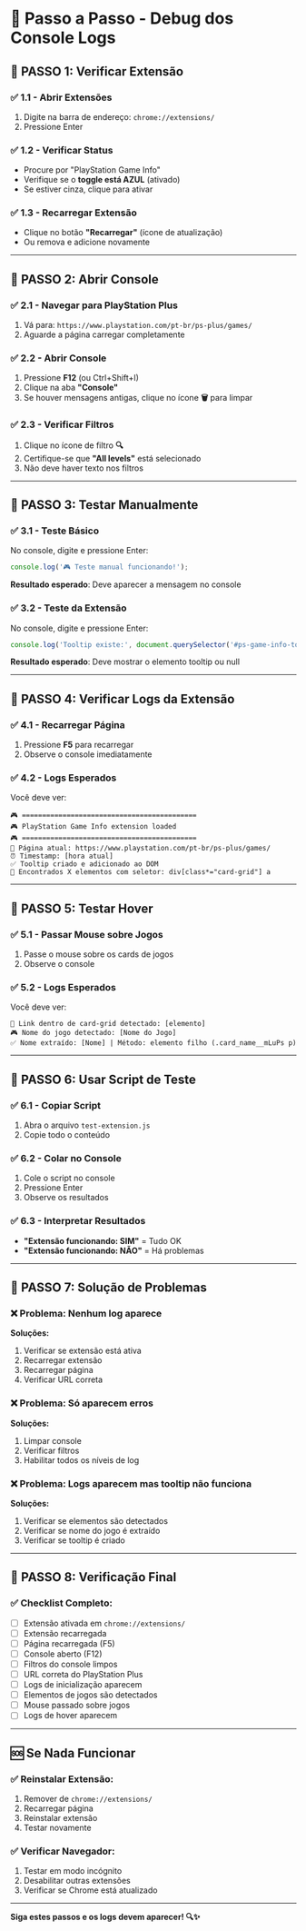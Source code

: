 # 🔧 Passo a Passo - Debug dos Console Logs

## 🚀 **PASSO 1: Verificar Extensão**

### ✅ **1.1 - Abrir Extensões**
1. Digite na barra de endereço: `chrome://extensions/`
2. Pressione Enter

### ✅ **1.2 - Verificar Status**
- Procure por "PlayStation Game Info"
- Verifique se o **toggle está AZUL** (ativado)
- Se estiver cinza, clique para ativar

### ✅ **1.3 - Recarregar Extensão**
- Clique no botão **"Recarregar"** (ícone de atualização)
- Ou remova e adicione novamente

---

## 🚀 **PASSO 2: Abrir Console**

### ✅ **2.1 - Navegar para PlayStation Plus**
1. Vá para: `https://www.playstation.com/pt-br/ps-plus/games/`
2. Aguarde a página carregar completamente

### ✅ **2.2 - Abrir Console**
1. Pressione **F12** (ou Ctrl+Shift+I)
2. Clique na aba **"Console"**
3. Se houver mensagens antigas, clique no ícone **🗑️** para limpar

### ✅ **2.3 - Verificar Filtros**
1. Clique no ícone de filtro **🔍**
2. Certifique-se que **"All levels"** está selecionado
3. Não deve haver texto nos filtros

---

## 🚀 **PASSO 3: Testar Manualmente**

### ✅ **3.1 - Teste Básico**
No console, digite e pressione Enter:
```javascript
console.log('🎮 Teste manual funcionando!');
```
**Resultado esperado**: Deve aparecer a mensagem no console

### ✅ **3.2 - Teste da Extensão**
No console, digite e pressione Enter:
```javascript
console.log('Tooltip existe:', document.querySelector('#ps-game-info-tooltip'));
```
**Resultado esperado**: Deve mostrar o elemento tooltip ou null

---

## 🚀 **PASSO 4: Verificar Logs da Extensão**

### ✅ **4.1 - Recarregar Página**
1. Pressione **F5** para recarregar
2. Observe o console imediatamente

### ✅ **4.2 - Logs Esperados**
Você deve ver:
```
🎮 ===========================================
🎮 PlayStation Game Info extension loaded
🎮 ===========================================
📍 Página atual: https://www.playstation.com/pt-br/ps-plus/games/
⏰ Timestamp: [hora atual]
✅ Tooltip criado e adicionado ao DOM
🎯 Encontrados X elementos com seletor: div[class*="card-grid"] a
```

---

## 🚀 **PASSO 5: Testar Hover**

### ✅ **5.1 - Passar Mouse sobre Jogos**
1. Passe o mouse sobre os cards de jogos
2. Observe o console

### ✅ **5.2 - Logs Esperados**
Você deve ver:
```
🔗 Link dentro de card-grid detectado: [elemento]
🎮 Nome do jogo detectado: [Nome do Jogo]
✅ Nome extraído: [Nome] | Método: elemento filho (.card_name__mLuPs p)
```

---

## 🚀 **PASSO 6: Usar Script de Teste**

### ✅ **6.1 - Copiar Script**
1. Abra o arquivo `test-extension.js`
2. Copie todo o conteúdo

### ✅ **6.2 - Colar no Console**
1. Cole o script no console
2. Pressione Enter
3. Observe os resultados

### ✅ **6.3 - Interpretar Resultados**
- **"Extensão funcionando: SIM"** = Tudo OK
- **"Extensão funcionando: NÃO"** = Há problemas

---

## 🚀 **PASSO 7: Solução de Problemas**

### ❌ **Problema: Nenhum log aparece**
**Soluções:**
1. Verificar se extensão está ativa
2. Recarregar extensão
3. Recarregar página
4. Verificar URL correta

### ❌ **Problema: Só aparecem erros**
**Soluções:**
1. Limpar console
2. Verificar filtros
3. Habilitar todos os níveis de log

### ❌ **Problema: Logs aparecem mas tooltip não funciona**
**Soluções:**
1. Verificar se elementos são detectados
2. Verificar se nome do jogo é extraído
3. Verificar se tooltip é criado

---

## 🚀 **PASSO 8: Verificação Final**

### ✅ **Checklist Completo:**
- [ ] Extensão ativada em `chrome://extensions/`
- [ ] Extensão recarregada
- [ ] Página recarregada (F5)
- [ ] Console aberto (F12)
- [ ] Filtros do console limpos
- [ ] URL correta do PlayStation Plus
- [ ] Logs de inicialização aparecem
- [ ] Elementos de jogos são detectados
- [ ] Mouse passado sobre jogos
- [ ] Logs de hover aparecem

---

## 🆘 **Se Nada Funcionar**

### ✅ **Reinstalar Extensão:**
1. Remover de `chrome://extensions/`
2. Recarregar página
3. Reinstalar extensão
4. Testar novamente

### ✅ **Verificar Navegador:**
1. Testar em modo incógnito
2. Desabilitar outras extensões
3. Verificar se Chrome está atualizado

---

**Siga estes passos e os logs devem aparecer! 🔍✨**
